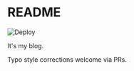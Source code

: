 # README

![Deploy](https://github.com/freeformz/icanhazdowntime.org/workflows/Deploy/badge.svg)

It's my blog.

Typo style corrections welcome via PRs.
